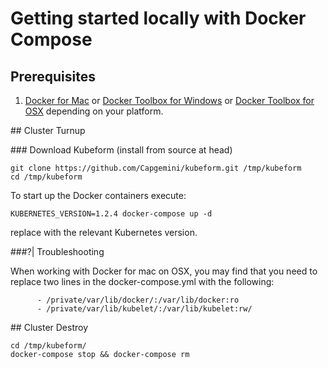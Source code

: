 # Getting started locally with Docker Compose

## Prerequisites

1. [Docker for Mac](https://beta.docker.com/) or [Docker Toolbox for Windows](https://docs.docker.com/engine/installation/windows/) or [Docker Toolbox for OSX](https://docs.docker.com/engine/installation/mac/) depending on your platform.

## Cluster Turnup

### Download Kubeform (install from source at head)
```
git clone https://github.com/Capgemini/kubeform.git /tmp/kubeform
cd /tmp/kubeform

```

To start up the Docker containers execute:

```
KUBERNETES_VERSION=1.2.4 docker-compose up -d
```

replace with the relevant Kubernetes version.

###?| Troubleshooting

When working with Docker for mac on OSX, you may find that you need to replace two lines in the docker-compose.yml with the following:

```
      - /private/var/lib/docker/:/var/lib/docker:ro
      - /private/var/lib/kubelet/:/var/lib/kubelet:rw/
```

## Cluster Destroy

```
cd /tmp/kubeform/
docker-compose stop && docker-compose rm
```
